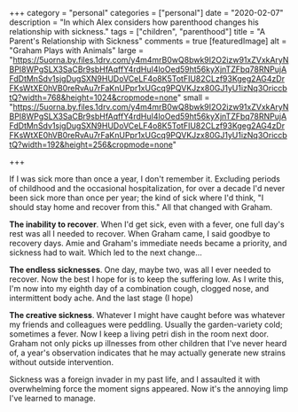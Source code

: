 +++
category = "personal"
categories = ["personal"]
date = "2020-02-07"
description = "In which Alex considers how parenthood changes his relationship with sickness."
tags = ["children", "parenthood"]
title = "A Parent's Relationship with Sickness"
comments = true
[featuredImage]
  alt = "Graham Plays with Animals"
  large = "https://5uorna.by.files.1drv.com/y4m4mrB0wQ8bwk9I2O2izw91xZVxkAryNBPI8WPgSLX3SaCBr9sbHfAqffY4rdHuI4loOed59ht56kyXjnTZFbq78RNPujAFdDtMnSdv1sjgDugSXN9HUDoVCeLF4o8K5TotFIU82CLzf93Kgeg2AG4zDrFKsWtXE0hVB0reRvAu7rFaKnUPpr1xUGcq9PQVKJzx80GJ1yU1izNq3OriccbtQ?width=768&height=1024&cropmode=none"
  small = "https://5uorna.by.files.1drv.com/y4m4mrB0wQ8bwk9I2O2izw91xZVxkAryNBPI8WPgSLX3SaCBr9sbHfAqffY4rdHuI4loOed59ht56kyXjnTZFbq78RNPujAFdDtMnSdv1sjgDugSXN9HUDoVCeLF4o8K5TotFIU82CLzf93Kgeg2AG4zDrFKsWtXE0hVB0reRvAu7rFaKnUPpr1xUGcq9PQVKJzx80GJ1yU1izNq3OriccbtQ?width=192&height=256&cropmode=none"

+++

If I was sick more than once a year, I don't remember it. Excluding periods of childhood and the occasional hospitalization, for over a decade I'd never been sick more than once per year; the kind of sick where I'd think, "I should stay home and recover from this." All that changed with Graham.

**The inability to recover**. When I'd get sick, even with a fever, one full day's rest was all I needed to recover. When Graham came, I said goodbye to recovery days. Amie and Graham's immediate needs became a priority, and sickness had to wait. Which led to the next change...

**The endless sicknesses**. One day, maybe two, was all I ever needed to recover. Now the best I hope for is to keep the suffering low. As I write this, I'm now into my eighth day of a combination cough, clogged nose, and intermittent body ache. And the last stage (I hope)

**The creative sickness**. Whatever I might have caught before was whatever my friends and colleagues were peddling.  Usually the garden-variety cold; sometimes a fever. Now I keep a living petri dish in the room next door. Graham not only picks up illnesses from other children that I've never heard of, a year's observation indicates that he may actually generate new strains without outside intervention.

Sickness was a foreign invader in my past life, and I assaulted it with overwhelming force the moment signs appeared.  Now it's the annoying limp I've learned to manage.

